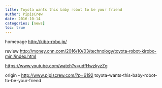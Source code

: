 ```yaml
---
title: Toyota wants this baby robot to be your friend
author: PipisCrew
date: 2016-10-14
categories: [news]
toc: true
---
```


homepage
http://kibo-robo.jp/

review
http://money.cnn.com/2016/10/03/technology/toyota-robot-kirobo-mini/index.html

https://www.youtube.com/watch?v=udfHwzkyzZg

origin - http://www.pipiscrew.com/?p=6192 toyota-wants-this-baby-robot-to-be-your-friend